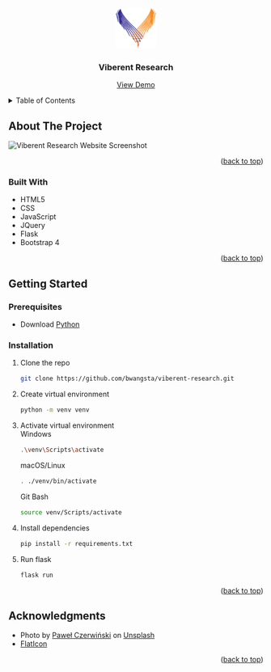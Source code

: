 <a id="readme-top"></a>

<!-- PROJECT LOGO -->
<br />
<div align="center">
  <a href="https://github.com/bwangsta/viberent-research.git">
    <img src="./research/static/images/Logo.webp" alt="Logo" width="80" height="80">
  </a>

<h3 align="center">Viberent Research</h3>
  <p align="center">
    <a href="https://viberent-research.onrender.com">View Demo</a>
  </p>
</div>

<!-- TABLE OF CONTENTS -->
<details>
  <summary>Table of Contents</summary>
  <ol>
    <li>
      <a href="#about-the-project">About The Project</a>
      <ul>
        <li><a href="#built-with">Built With</a></li>
      </ul>
    </li>
    <li>
      <a href="#getting-started">Getting Started</a>
      <ul>
        <li><a href="#prerequisites">Prerequisites</a></li>
        <li><a href="#installation">Installation</a></li>
      </ul>
    </li>
    <li><a href="#acknowledgments">Acknowledgments</a></li>
  </ol>
</details>

<!-- ABOUT THE PROJECT -->

## About The Project
![Viberent Research Website Screenshot](https://github.com/bwangsta/viberent-research/assets/60533686/3defe3c2-0f06-4bcf-968d-5d069dfab33e)

<p align="right">(<a href="#readme-top">back to top</a>)</p>

### Built With

- HTML5
- CSS
- JavaScript
- JQuery
- Flask
- Bootstrap 4

<p align="right">(<a href="#readme-top">back to top</a>)</p>

<!-- GETTING STARTED -->

## Getting Started

### Prerequisites

- Download [Python](https://www.python.org/downloads/)

### Installation

1. Clone the repo
   ```sh
   git clone https://github.com/bwangsta/viberent-research.git
   ```
2. Create virtual environment
   ```sh
   python -m venv venv
   ```
3. Activate virtual environment
   <br>
   Windows
   ```sh
   .\venv\Scripts\activate
   ```
   macOS/Linux
   ```sh
   . ./venv/bin/activate
   ```
   Git Bash
   ```sh
   source venv/Scripts/activate
   ```
4. Install dependencies
   ```sh
   pip install -r requirements.txt
   ```
5. Run flask
   ```sh
   flask run
   ```

<p align="right">(<a href="#readme-top">back to top</a>)</p>

<!-- ACKNOWLEDGMENTS -->

## Acknowledgments

- Photo by [Paweł Czerwiński](https://unsplash.com/@pawel_czerwinski?utm_source=unsplash&utm_medium=referral&utm_content=creditCopyText) on [Unsplash](https://unsplash.com/?utm_source=unsplash&utm_medium=referral&utm_content=creditCopyText)
- [FlatIcon](https://www.flaticon.com/)

<p align="right">(<a href="#readme-top">back to top</a>)</p>
